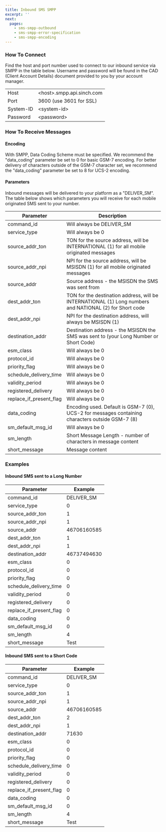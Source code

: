 ```yaml
---
title: Inbound SMS SMPP
excerpt: ''
next:
  pages:
    - sms-smpp-outbound
    - sms-smpp-error-specification
    - sms-smpp-encoding
---
```

### How To Connect

Find the host and port number used to connect to our inbound service via SMPP in the table below. Username and password will be found in the CAD (Client Account Details) document provided to you by your account manager.

|           |                                     |
| --------- | ----------------------------------- |
| Host      | \<host\>.smpp.api.sinch.com         |
| Port      | 3600 (use 3601 for SSL)             |
| System-ID | \<system-id\>                       |
| Password  | \<password\>                        |

### How To Receive Messages

#### Encoding

With SMPP, Data Coding Scheme must be specified. We recommend the "data_coding" parameter be set to 0 for basic GSM-7 encoding. For better delivery of characters outside of the GSM-7 character set, we recommend the "data_coding" parameter be set to 8 for UCS-2 encoding.

#### Parameters

Inbound messages will be delivered to your platform as a "DELIVER\_SM". The table below shows which parameters you will receive for each mobile originated SMS sent to your number.

| Parameter                  | Description                                                                                             |
| -------------------------- | ------------------------------------------------------------------------------------------------------- |
| command\_id                | Will always be DELIVER\_SM                                                                              |
| service\_type              | Will always be 0                                                                                        |
| source\_addr\_ton          | TON for the source address, will be INTERNATIONAL (1) for all mobile originated messages                |
| source\_addr\_npi          | NPI for the source address, will be MSISDN (1) for all mobile originated messages                       |
| source\_addr               | Source address - the MSISDN the SMS was sent from                                                       |
| dest\_addr\_ton            | TON for the destination address, will be INTERNATIONAL (1) Long numbers and NATIONAL (2) for Short code |
| dest\_addr\_npi            | NPI for the destination address, will always be MSISDN (1)                                              |
| destination\_addr          | Destination address - the MSISDN the SMS was sent to (your Long Number or Short Code)                   |
| esm\_class                 | Will always be 0                                                                                        |
| protocol\_id               | Will always be 0                                                                                        |
| priority\_flag             | Will always be 0                                                                                        |
| schedule\_delivery\_time   | Will always be 0                                                                                        |
| validity\_period           | Will always be 0                                                                                        |
| registered\_delivery       | Will always be 0                                                                                        |
| replace\_if\_present\_flag | Will always be 0                                                                                        |
| data\_coding               | Encoding used. Default is GSM-7 (0), UCS-2 for messages containing characters outside GSM-7 (8)         |
| sm\_default\_msg\_id       | Will always be 0                                                                                        |
| sm\_length                 | Short Message Length - number of characters in message content                                          |
| short\_message             | Message content                                                                                         |

### Examples

#### Inbound SMS sent to a Long Number

| Parameter                  | Example     |
| -------------------------- | ----------- |
| command\_id                | DELIVER\_SM |
| service\_type              | 0           |
| source\_addr\_ton          | 1           |
| source\_addr\_npi          | 1           |
| source\_addr               | 46706160585 |
| dest\_addr\_ton            | 1           |
| dest\_addr\_npi            | 1           |
| destination\_addr          | 46737494630 |
| esm\_class                 | 0           |
| protocol\_id               | 0           |
| priority\_flag             | 0           |
| schedule\_delivery\_time   | 0           |
| validity\_period           | 0           |
| registered\_delivery       | 0           |
| replace\_if\_present\_flag | 0           |
| data\_coding               | 0           |
| sm\_default\_msg\_id       | 0           |
| sm\_length                 | 4           |
| short\_message             | Test        |

#### Inbound SMS sent to a Short Code

| Parameter                  | Example     |
| -------------------------- | ----------- |
| command\_id                | DELIVER\_SM |
| service\_type              | 0           |
| source\_addr\_ton          | 1           |
| source\_addr\_npi          | 1           |
| source\_addr               | 46706160585 |
| dest\_addr\_ton            | 2           |
| dest\_addr\_npi            | 1           |
| destination\_addr          | 71630       |
| esm\_class                 | 0           |
| protocol\_id               | 0           |
| priority\_flag             | 0           |
| schedule\_delivery\_time   | 0           |
| validity\_period           | 0           |
| registered\_delivery       | 0           |
| replace\_if\_present\_flag | 0           |
| data\_coding               | 0           |
| sm\_default\_msg\_id       | 0           |
| sm\_length                 | 4           |
| short\_message             | Test        |


